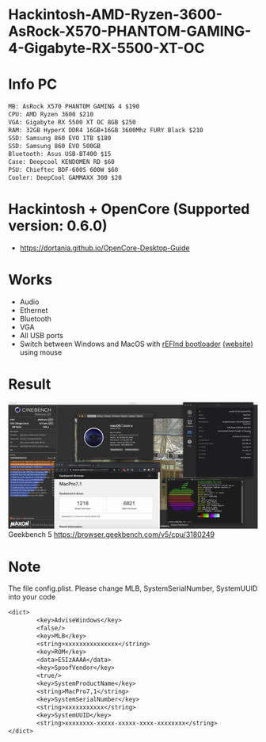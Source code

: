 # Hackintosh-AMD-Ryzen-3600-AsRock-X570-PHANTOM-GAMING-4-Gigabyte-RX-5500-XT-OC

# Info PC

```
MB: AsRock X570 PHANTOM GAMING 4 $190
CPU: AMD Ryzen 3600 $210
VGA: Gigabyte RX 5500 XT OC 8GB $250
RAM: 32GB HyperX DDR4 16GB+16GB 3600Mhz FURY Black $210
SSD: Samsung 860 EVO 1TB $180
SSD: Samsung 860 EVO 500GB
Bluetooth: Asus USB-BT400 $15
Case: Deepcool KENDOMEN RD $60
PSU: Chieftec BDF-600S 600W $60
Cooler: DeepCool GAMMAXX 300 $20
```

# Hackintosh + OpenCore (Supported version: 0.6.0)

- https://dortania.github.io/OpenCore-Desktop-Guide

# Works

- Audio
- Ethernet
- Bluetooth
- VGA
- All USB ports
- Switch between Windows and MacOS with [rEFInd bootloader](https://github.com/agners/rEFInd) [(website)](https://www.rodsbooks.com/refind/) using mouse

# Result

![Info](/images/info.png)
Geekbench 5 https://browser.geekbench.com/v5/cpu/3180249

# Note

The file config.plist. Please change MLB, SystemSerialNumber, SystemUUID into your code

```
<dict>
		<key>AdviseWindows</key>
		<false/>
		<key>MLB</key>
		<string>xxxxxxxxxxxxxxx</string>
		<key>ROM</key>
		<data>ESIzAAAA</data>
		<key>SpoofVendor</key>
		<true/>
		<key>SystemProductName</key>
		<string>MacPro7,1</string>
		<key>SystemSerialNumber</key>
		<string>xxxxxxxxxxx</string>
		<key>SystemUUID</key>
		<string>xxxxxxxx-xxxxx-xxxxx-xxxx-xxxxxxxx</string>
</dict>
```
